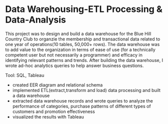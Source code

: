 # Data Warehousing-ETL Processing & Data-Analysis
This project was to design and build a data warehouse for the Blue Hill Country Club to organzie the membership and transactional data related to one year of operations(10 tables, 50,000+ rows). The data warehouse was to add value to the organization in terms of ease of use (for a technically competent user but not necessarily a programmer) and efficacy in identifying relevant patterns and trends.
After building the data warehouse, I wrote ad-hoc analytics queries to help answer business questions.<br>

Tool: SQL, Tableau

* created EER diagram and relational schema  <br>
* implemented ETL(extract,transform and load) data processing and built a data warehouse <br>
* extracted data warehouse records and wrote queries to analyze the performance of categories, purchase patterns of different types of customers and promotion effectiveness  <br>
* visualized the results with Tableau  <br>

